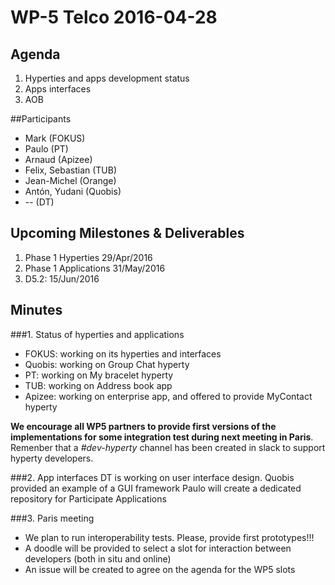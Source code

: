 # WP-5 Telco 2016-04-28

## Agenda

1. Hyperties and apps development status
2. Apps interfaces
3. AOB

##Participants

* Mark (FOKUS)
* Paulo (PT)
* Arnaud (Apizee)
* Felix, Sebastian (TUB)
* Jean-Michel (Orange)
* Antón, Yudani (Quobis)
* -- (DT)

## Upcoming Milestones & Deliverables
1. Phase 1 Hyperties 29/Apr/2016
2. Phase 1 Applications 31/May/2016
3. D5.2: 15/Jun/2016

## Minutes

###1. Status of hyperties and applications
* FOKUS: working on its hyperties and interfaces
* Quobis: working on Group Chat hyperty
* PT: working on My bracelet hyperty
* TUB: working on Address book app
* Apizee: working on enterprise app, and offered to provide MyContact hyperty

__We encourage all WP5 partners to provide first versions of the implementations for some integration test during next meeting in Paris__.
Remenber that a *#dev-hyperty* channel has been created in slack to support hyperty developers.

###2. App interfaces 
DT is working on user interface design.
Quobis provided an example of a GUI framework
Paulo will create a dedicated repository for Participate Applications

###3. Paris meeting
* We plan to run interoperability tests. Please, provide first prototypes!!!
* A doodle will be provided to select a slot for interaction between developers (both in situ and online)
* An issue will be created to agree on the agenda for the WP5 slots
